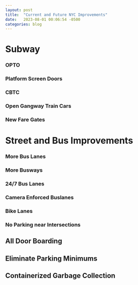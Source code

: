```yaml
---
layout: post
title:  "Current and Future NYC Improvements"
date:   2023-08-01 00:06:54 -0500
categories: blog
---
```


# Subway 

### OPTO

### Platform Screen Doors

### CBTC

### Open Gangway Train Cars

### New Fare Gates

# Street and Bus Improvements

### More Bus Lanes

### More Busways

### 24/7 Bus Lanes

### Camera Enforced Buslanes

### Bike Lanes

### No Parking near Intersections

## All Door Boarding

## Eliminate Parking Minimums

## Containerized Garbage Collection

